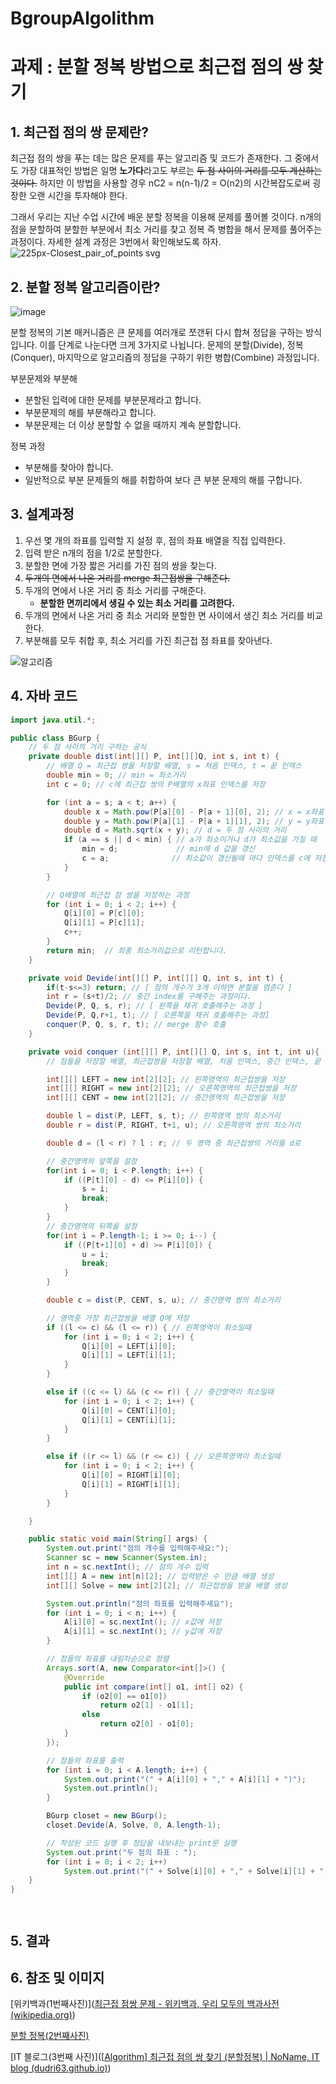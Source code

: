 # BgroupAlgolithm
# 과제 : 분할 정복 방법으로 최근접 점의 쌍 찾기

## 1. 최근접 점의 쌍 문제란?

최근접 점의 쌍을 푸는 데는 많은 문제를 푸는 알고리즘 및 코드가 존재한다. 그 중에서도 가장 대표적인 방법은 일명 **노가다**라고도 부르는 ~~두 점 사이의 거리를 모두 계산하는 것이다.~~  하지만 이 방법을 사용할 경우 nC2 = n(n-1)/2 = O(n2)의 시간복잡도로써 굉장한 오랜 시간을 투자해야 한다.

그래서 우리는 지난 수업 시간에 배운 분할 정복을 이용해 문제를 풀어볼 것이다. n개의 점을 분할하여 분할한 부분에서 최소 거리를 찾고 정복 즉 병합을 해서 문제를 풀어주는 과정이다. 자세한 설계 과정은 3번에서 확인해보도록 하자.
![225px-Closest_pair_of_points svg](https://user-images.githubusercontent.com/80510945/113153179-cb9dac80-9271-11eb-86a9-c91febeb69bc.png)



## 2. 분할 정복 알고리즘이란?

![image](https://user-images.githubusercontent.com/80517119/113153449-128ba200-9272-11eb-8be0-46e4ce824480.png)

분할 정복의 기본 매커니즘은 큰 문제를 여러개로 쪼갠뒤 다시 합쳐 정답을 구하는 방식입니다. 
이를 단계로 나눈다면 크게 3가지로 나뉩니다. 
문제의 분할(Divide), 정복(Conquer), 마지막으로 알고리즘의 정답을 구하기 위한 병합(Combine) 과정입니다.

부분문제와 부분해
- 분할된 입력에 대한 문제를 부분문제라고 합니다.
- 부분문제의 해를 부분해라고 합니다. 
- 부분문제는 더 이상 분할할 수 없을 때까지 계속 분할합니다.

정복 과정
- 부분해를 찾아야 합니다.
- 일반적으로 부분 문제들의 해를 취합하여 보다 큰 부분 문제의 해를 구합니다.


## 3. 설계과정

1. 우선 몇 개의 좌표를 입력할 지 설정 후,  점의 좌표 배열을 직접 입력한다.
2. 입력 받은 n개의 점을 1/2로 분할한다.
3. 분할한 면에 가장 짧은 거리를 가진 점의 쌍을 찾는다.
4. ~~두개의 면에서  나온 거리를 merge 최근접쌍을 구해준다.~~
5. 두개의 면에서 나온 거리 중 최소 거리를 구해준다. 
   * **분할한 면끼리에서 생길 수 있는 최소 거리를 고려한다.**
6. 두개의 면에서 나온 거리 중 최소 거리와 분할한 면 사이에서 생긴 최소 거리를 비교한다.
7. 부분해를 모두 취합 후, 최소 거리를 가진 최근접 점 좌표를 찾아낸다.

![알고리즘](https://user-images.githubusercontent.com/80510945/113150609-37cae100-926f-11eb-9ef7-6fdea6db7e34.png)


## 4. 자바 코드
```java
import java.util.*;

public class BGurp {
    // 두 점 사이의 거리 구하는 공식
    private double dist(int[][] P, int[][]Q, int s, int t) {
        // 배열 Q = 최근접 쌍을 저장할 배열, s = 처음 인덱스, t = 끝 인덱스
        double min = 0; // min = 최소거리
        int c = 0; // c에 최근접 쌍의 P배열의 x좌표 인덱스를 저장

        for (int a = s; a < t; a++) {
            double x = Math.pow(P[a][0] - P[a + 1][0], 2); // x = x좌표 사이의 거리의 제곱
            double y = Math.pow(P[a][1] - P[a + 1][1], 2); // y = y좌표 사이의 거리의 제곱
            double d = Math.sqrt(x + y); // d = 두 점 사이의 거리
            if (a == s || d < min) { // a가 최소이거나 d가 최소값을 가질 때
                min = d;             // min에 d 값을 갱신
                c = a;              // 최소값이 갱신될때 마다 인덱스를 c에 저장
            }
        }

        // Q배열에 최근접 점 쌍을 저장하는 과정
        for (int i = 0; i < 2; i++) {
            Q[i][0] = P[c][0];
            Q[i][1] = P[c][1];
            c++;
        }
        return min;  // 최종 최소거리값으로 리턴합니다.
    }

    private void Devide(int[][] P, int[][] Q, int s, int t) {
        if(t-s<=3) return; // [ 점의 개수가 3개 이하면 분할을 멈춘다 ]
        int r = (s+t)/2; // 중간 index를 구해주는 과정이다.
        Devide(P, Q, s, r); // [ 왼쪽을 재귀 호출해주는 과정 ]
        Devide(P, Q,r+1, t); // [ 오른쪽을 재귀 호출해주는 과정]
        conquer(P, Q, s, r, t); // merge 함수 호출
    }

    private void conquer (int[][] P, int[][] Q, int s, int t, int u){
        // 점들을 저장할 배열, 최근접쌍을 저장할 배열, 처음 인덱스, 중간 인덱스, 끝 인덱스

        int[][] LEFT = new int[2][2]; // 왼쪽영역의 최근접쌍을 저장
        int[][] RIGHT = new int[2][2]; // 오른쪽영역의 최근접쌍을 저장
        int[][] CENT = new int[2][2]; // 중간영역의 최근접쌍을 저장

        double l = dist(P, LEFT, s, t); // 왼쪽영역 쌍의 최소거리
        double r = dist(P, RIGHT, t+1, u); // 오른쪽영역 쌍의 최소거리

        double d = (l < r) ? l : r; // 두 영역 중 최근접쌍의 거리를 d로

        // 중간영역의 앞쪽을 설정
        for(int i = 0; i < P.length; i++) {
            if ((P[t][0] - d) <= P[i][0]) {
                s = i;
                break;
            }
        }
        // 중간영역의 뒤쪽을 설정
        for(int i = P.length-1; i >= 0; i--) {
            if ((P[t+1][0] + d) >= P[i][0]) {
                u = i;
                break;
            }
        }

        double c = dist(P, CENT, s, u); // 중간영역 쌍의 최소거리

        // 영역중 가장 최근접쌍을 배열 Q에 저장
        if ((l <= c) && (l <= r)) { // 왼쪽영역이 최소일때
            for (int i = 0; i < 2; i++) {
                Q[i][0] = LEFT[i][0];
                Q[i][1] = LEFT[i][1];
            }
        }

        else if ((c <= l) && (c <= r)) { // 중간영역이 최소일때
            for (int i = 0; i < 2; i++) {
                Q[i][0] = CENT[i][0];
                Q[i][1] = CENT[i][1];
            }
        }

        else if ((r <= l) && (r <= c)) { // 오른쪽영역이 최소일때
            for (int i = 0; i < 2; i++) {
                Q[i][0] = RIGHT[i][0];
                Q[i][1] = RIGHT[i][1];
            }
        }

    }

    public static void main(String[] args) {
        System.out.print("점의 개수를 입력해주세요:");
        Scanner sc = new Scanner(System.in);
        int n = sc.nextInt(); // 점의 개수 입력
        int[][] A = new int[n][2]; // 입력받은 수 만큼 배열 생성
        int[][] Solve = new int[2][2]; // 최근접쌍을 받을 배열 생성

        System.out.println("점의 좌표를 입력해주세요");
        for (int i = 0; i < n; i++) {
            A[i][0] = sc.nextInt(); // x값에 저장
            A[i][1] = sc.nextInt(); // y값에 저장
        }

        // 점들의 좌표를 내림차순으로 정렬
        Arrays.sort(A, new Comparator<int[]>() {
            @Override
            public int compare(int[] o1, int[] o2) {
                if (o2[0] == o1[0])
                    return o2[1] - o1[1];
                else
                    return o2[0] - o1[0];
            }
        });

        // 점들의 좌표를 출력
        for (int i = 0; i < A.length; i++) {
            System.out.print("(" + A[i][0] + "," + A[i][1] + ")");
            System.out.println();
        }

        BGurp closet = new BGurp();
        closet.Devide(A, Solve, 0, A.length-1);

        // 작성된 코드 실행 후 정답을 내보내는 print문 실행
        System.out.print("두 점의 좌표 : ");
        for (int i = 0; i < 2; i++)
            System.out.print("(" + Solve[i][0] + "," + Solve[i][1] + ") ");
    }
}




```

## 5. 결과


## 6. 참조 및 이미지

[위키백과(1번째사진)]([최근접 점쌍 문제 - 위키백과, 우리 모두의 백과사전 (wikipedia.org)](https://ko.wikipedia.org/wiki/최근접_점쌍_문제))

[분할 정복(2번째사진)](https://www.javatpoint.com/divide-and-conquer-introduction)

[IT 블로그(3번째 사진)]([[Algorithm\] 최근접 점의 쌍 찾기 (분할정복) | NoName, IT blog (dudri63.github.io)](https://dudri63.github.io/2019/01/19/algo8/))
